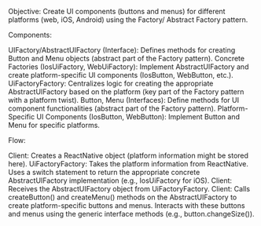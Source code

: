 Objective: Create UI components (buttons and menus) for different platforms (web, iOS, Android) using the Factory/ Abstract Factory pattern.

Components:

UIFactory/AbstractUIFactory (Interface): Defines methods for creating Button and Menu objects (abstract part of the Factory pattern).
Concrete Factories (IosUiFactory, WebUiFactory): Implement AbstractUIFactory and create platform-specific UI components (IosButton, WebButton, etc.).
UiFactoryFactory: Centralizes logic for creating the appropriate AbstractUIFactory based on the platform (key part of the Factory pattern with a platform twist).
Button, Menu (Interfaces): Define methods for UI component functionalities (abstract part of the Factory pattern).
Platform-Specific UI Components (IosButton, WebButton): Implement Button and Menu for specific platforms.

Flow:

Client:
Creates a ReactNative object (platform information might be stored here).
UiFactoryFactory:
Takes the platform information from ReactNative.
Uses a switch statement to return the appropriate concrete AbstractUIFactory implementation (e.g., IosUiFactory for iOS).
Client:
Receives the AbstractUIFactory object from UiFactoryFactory.
Client:
Calls createButton() and createMenu() methods on the AbstractUIFactory to create platform-specific buttons and menus.
Interacts with these buttons and menus using the generic interface methods (e.g., button.changeSize()).
